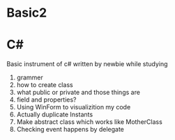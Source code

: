# Basic2
# C#
Basic instrument of c# written by newbie while studying

1. grammer
2. how to create class
3. what public or private and those things are
4. field and properties?
5. Using WinForm to visualizition my code
6. Actually duplicate Instants
7. Make abstract class which works like MotherClass 
8. Checking event happens by delegate
